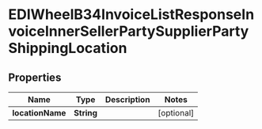 

# EDIWheelB34InvoiceListResponseInvoiceInnerSellerPartySupplierPartyShippingLocation


## Properties

| Name | Type | Description | Notes |
|------------ | ------------- | ------------- | -------------|
|**locationName** | **String** |  |  [optional] |



